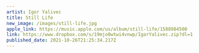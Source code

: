 ```yaml
---
artist: Igor Yalivec
title: Still Life
new_image: /images/still-life.jpg
apple_link: https://music.apple.com/us/album/still-life/1588984500
link: https://www.dropbox.com/s/19mjo0wtwi4vnwp/IgorYalivec.zip?dl=1
published_date: 2021-10-26T21:25:34.217Z
---
```

